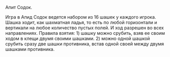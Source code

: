 Апит Содок.

Игра в Апид Содок ведется набором из 16 шашек у каждого игрока. Шашка ходит, как шахматная ладья,
то есть по любой горизонтали и вертикали на любое количество пустых полей. И ход разрешен во всех направлениях. 
Правила взятия: 1) шашку можно срубить, взяв ее своим ходом в клещи двумя своими шашками. 
2) можно одной шашкой срубить сразу две шашки противника, встав одной своей между двумя шашками противника. 
